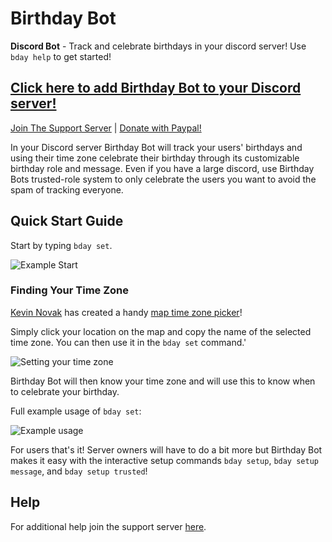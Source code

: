 # Birthday Bot

**Discord Bot** - Track and celebrate birthdays in your discord server! Use `bday help` to get started!

## [Click here to add Birthday Bot to your Discord server!](https://discord.com/api/oauth2/authorize?client_id=656621136808902656&permissions=268659792&scope=bot)

[Join The Support Server](https://discord.gg/9gUQFtz) | [Donate with Paypal!](https://www.paypal.com/cgi-bin/webscr?cmd=_donations&business=PE97AGAPRX35Q&currency_code=USD&source=url)

In your Discord server Birthday Bot will track your users' birthdays and using their time zone celebrate their birthday through its customizable birthday role and message. Even if you have a large discord, use Birthday Bots trusted-role system to only celebrate the users you want to avoid the spam of tracking everyone.

## Quick Start Guide

Start by typing `bday set`.

![Example Start](https://i.imgur.com/N64jxsm.png)

### Finding Your Time Zone

[Kevin Novak](https://github.com/KevinNovak) has created a handy [map time zone picker](https://kevinnovak.github.io/Time-Zone-Picker/)!

Simply click your location on the map and copy the name of the selected time zone. You can then use it in the `bday set` command.'

![Setting your time zone](https://i.imgur.com/ibPmjNs.png)

Birthday Bot will then know your time zone and will use this to know when to celebrate your birthday.

Full example usage of `bday set`:

![Example usage](https://i.imgur.com/vRUQjRU.png)

For users that's it! Server owners will have to do a bit more but Birthday Bot makes it easy with the interactive setup commands `bday setup`, `bday setup message`, and `bday setup trusted`!

## Help

For additional help join the support server [here](https://discord.gg/9gUQFtz).
